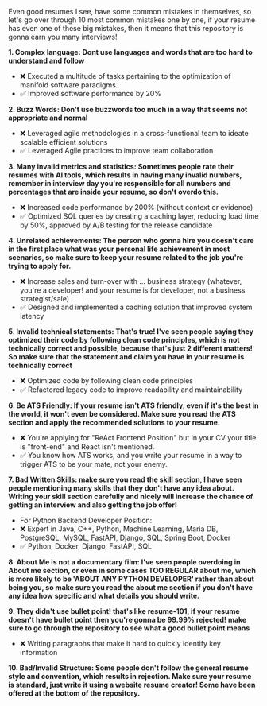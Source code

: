Even good resumes I see, have some common mistakes in themselves, so let's go over through 10 most common mistakes one by one, if your resume has even one of these big mistakes, then it means that this repository is gonna earn you many interviews!

**1. Complex language: Dont use languages and words that are too hard to understand and follow**

- ❌ Executed a multitude of tasks pertaining to the optimization of manifold software paradigms.
- ✅ Improved software performance by 20%

**2. Buzz Words: Don't use buzzwords too much in a way that seems not appropriate and normal**

- ❌ Leveraged agile methodologies in a cross-functional team to ideate scalable efficient solutions
- ✅ Leveraged Agile practices to improve team collaboration

**3. Many invalid metrics and statistics: Sometimes people rate their resumes with AI tools, which results in having many invalid numbers, remember in interview day you're responsible for all numbers and percentages that are inside your resume, so don't overdo this.**

- ❌ Increased code performance by 200% (without context or evidence)
- ✅ Optimized SQL queries by creating a caching layer, reducing load time by 50%, approved by A/B testing for the release candidate

**4. Unrelated achievements: The person who gonna hire you doesn't care in the first place what was your personal life achievement in most scenarios, so make sure to keep your resume related to the job you're trying to apply for.**

- ❌ Increase sales and turn-over with ... business strategy (whatever, you're a developer! and your resume is for developer, not a business strategist/sale)
- ✅ Designed and implemented a caching solution that improved system latency

**5. Invalid technical statements: That's true! I've seen people saying they optimized their code by following clean code principles, which is not technically correct and possible, because that's just 2 different matters! So make sure that the statement and claim you have in your resume is technically correct**

- ❌ Optimized code by following clean code principles
- ✅ Refactored legacy code to improve readability and maintainability

**6. Be ATS Friendly: If your resume isn't ATS friendly, even if it's the best in the world, it won't even be considered. Make sure you read the ATS section and apply the recommended solutions to your resume.**

- ❌ You're applying for "ReAct Frontend Position" but in your CV your title is "front-end" and React isn't mentioned.
- ✅ You know how ATS works, and you write your resume in a way to trigger ATS to be your mate, not your enemy.

**7. Bad Written Skills: make sure you read the skill section, I have seen people mentioning many skills that they don't have any idea about. Writing your skill section carefully and nicely will increase the chance of getting an interview and also getting the job offer!**

- For Python Backend Developer Position:
- ❌ Expert in Java, C++, Python, Machine Learning, Maria DB, PostgreSQL, MySQL, FastAPI, Django, SQL, Spring Boot, Docker
- ✅ Python, Docker, Django, FastAPI, SQL

**8. About Me is not a documentary film: I've seen people overdoing in About me section, or even in some cases TOO REGULAR about me, which is more likely to be 'ABOUT ANY PYTHON DEVELOPER' rather than about being you, so make sure you read the about me section if you don't have any idea how specific and what details you should write.**

**9. They didn't use bullet point! that's like resume-101, if your resume doesn't have bullet point then you're gonna be 99.99% rejected! make sure to go through the repository to see what a good bullet point means**

- ❌ Writing paragraphs that make it hard to quickly identify key information

**10. Bad/Invalid Structure: Some people don't follow the general resume style and convention, which results in rejection. Make sure your resume is standard, just write it using a website resume creator! Some have been offered at the bottom of the repository.**
